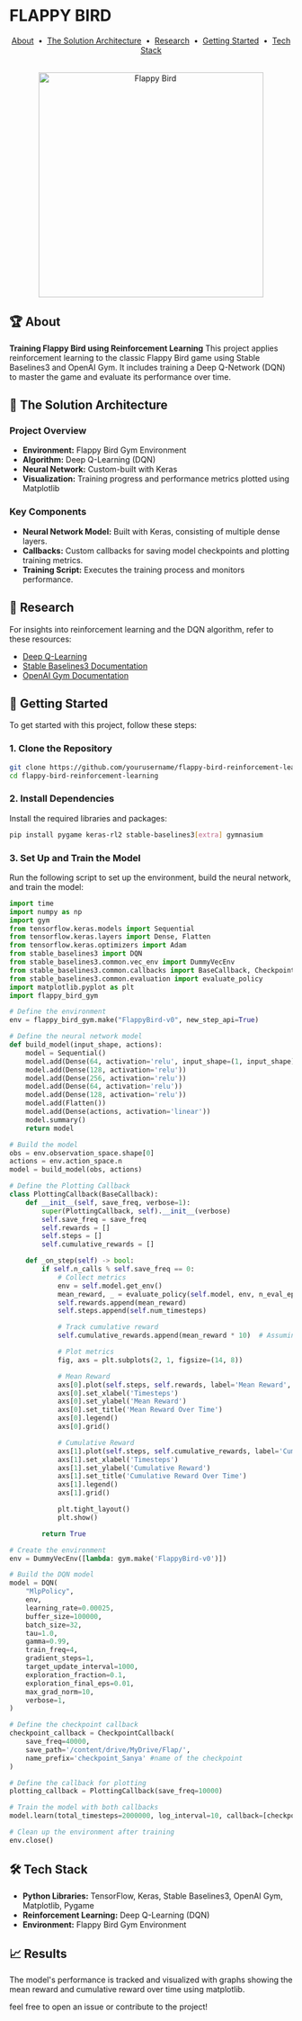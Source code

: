 
# FLAPPY BIRD

<p align="center">
  <a href="#about">About</a> &nbsp;&bull;&nbsp;
  <a href="#solution-architecture">The Solution Architecture</a> &nbsp;&bull;&nbsp;
  <a href="#research">Research</a> &nbsp;&bull;&nbsp;
  <a href="#getting-started">Getting Started</a> &nbsp;&bull;&nbsp;
  <a href="#tech-stack">Tech Stack</a>
</p>

<br>

<div align="center">
  <img src="https://example.com/flappy-bird-image.png" alt="Flappy Bird" width="400"/>
</div>

## 🏆 About

**Training Flappy Bird using Reinforcement Learning**
This project applies reinforcement learning to the classic Flappy Bird game using Stable Baselines3 and OpenAI Gym. It includes training a Deep Q-Network (DQN) to master the game and evaluate its performance over time. 

## 📂 The Solution Architecture

### Project Overview

- **Environment:** Flappy Bird Gym Environment
- **Algorithm:** Deep Q-Learning (DQN)
- **Neural Network:** Custom-built with Keras
- **Visualization:** Training progress and performance metrics plotted using Matplotlib

### Key Components

- **Neural Network Model:** Built with Keras, consisting of multiple dense layers.
- **Callbacks:** Custom callbacks for saving model checkpoints and plotting training metrics.
- **Training Script:** Executes the training process and monitors performance.

## 🔬 Research

For insights into reinforcement learning and the DQN algorithm, refer to these resources:

- [Deep Q-Learning](https://arxiv.org/abs/1312.5602)
- [Stable Baselines3 Documentation](https://stable-baselines3.readthedocs.io/)
- [OpenAI Gym Documentation](https://gym.openai.com/docs/)

## 🚀 Getting Started

To get started with this project, follow these steps:

### 1. Clone the Repository

```bash
git clone https://github.com/yourusername/flappy-bird-reinforcement-learning.git
cd flappy-bird-reinforcement-learning
```

### 2. Install Dependencies

Install the required libraries and packages:

```bash
pip install pygame keras-rl2 stable-baselines3[extra] gymnasium
```

### 3. Set Up and Train the Model

Run the following script to set up the environment, build the neural network, and train the model:

```python
import time
import numpy as np
import gym
from tensorflow.keras.models import Sequential
from tensorflow.keras.layers import Dense, Flatten
from tensorflow.keras.optimizers import Adam
from stable_baselines3 import DQN
from stable_baselines3.common.vec_env import DummyVecEnv
from stable_baselines3.common.callbacks import BaseCallback, CheckpointCallback
from stable_baselines3.common.evaluation import evaluate_policy
import matplotlib.pyplot as plt
import flappy_bird_gym

# Define the environment
env = flappy_bird_gym.make("FlappyBird-v0", new_step_api=True)

# Define the neural network model
def build_model(input_shape, actions):
    model = Sequential()
    model.add(Dense(64, activation='relu', input_shape=(1, input_shape)))
    model.add(Dense(128, activation='relu'))
    model.add(Dense(256, activation='relu'))
    model.add(Dense(64, activation='relu'))
    model.add(Dense(128, activation='relu'))
    model.add(Flatten())
    model.add(Dense(actions, activation='linear'))
    model.summary()
    return model

# Build the model
obs = env.observation_space.shape[0]
actions = env.action_space.n
model = build_model(obs, actions)

# Define the Plotting Callback
class PlottingCallback(BaseCallback):
    def __init__(self, save_freq, verbose=1):
        super(PlottingCallback, self).__init__(verbose)
        self.save_freq = save_freq
        self.rewards = []
        self.steps = []
        self.cumulative_rewards = []

    def _on_step(self) -> bool:
        if self.n_calls % self.save_freq == 0:
            # Collect metrics
            env = self.model.get_env()
            mean_reward, _ = evaluate_policy(self.model, env, n_eval_episodes=10, return_episode_rewards=False)
            self.rewards.append(mean_reward)
            self.steps.append(self.num_timesteps)

            # Track cumulative reward
            self.cumulative_rewards.append(mean_reward * 10)  # Assuming 10 episodes

            # Plot metrics
            fig, axs = plt.subplots(2, 1, figsize=(14, 8))

            # Mean Reward
            axs[0].plot(self.steps, self.rewards, label='Mean Reward', color='blue')
            axs[0].set_xlabel('Timesteps')
            axs[0].set_ylabel('Mean Reward')
            axs[0].set_title('Mean Reward Over Time')
            axs[0].legend()
            axs[0].grid()

            # Cumulative Reward
            axs[1].plot(self.steps, self.cumulative_rewards, label='Cumulative Reward', color='orange')
            axs[1].set_xlabel('Timesteps')
            axs[1].set_ylabel('Cumulative Reward')
            axs[1].set_title('Cumulative Reward Over Time')
            axs[1].legend()
            axs[1].grid()

            plt.tight_layout()
            plt.show()

        return True

# Create the environment
env = DummyVecEnv([lambda: gym.make('FlappyBird-v0')])

# Build the DQN model
model = DQN(
    "MlpPolicy",
    env,
    learning_rate=0.00025,
    buffer_size=100000,
    batch_size=32,
    tau=1.0,
    gamma=0.99,
    train_freq=4,
    gradient_steps=1,
    target_update_interval=1000,
    exploration_fraction=0.1,
    exploration_final_eps=0.01,
    max_grad_norm=10,
    verbose=1,
)

# Define the checkpoint callback
checkpoint_callback = CheckpointCallback(
    save_freq=40000,
    save_path='/content/drive/MyDrive/Flap/',
    name_prefix='checkpoint_Sanya' #name of the checkpoint
)

# Define the callback for plotting
plotting_callback = PlottingCallback(save_freq=10000)

# Train the model with both callbacks
model.learn(total_timesteps=2000000, log_interval=10, callback=[checkpoint_callback, plotting_callback])

# Clean up the environment after training
env.close()
```

## 🛠 Tech Stack

- **Python Libraries:** TensorFlow, Keras, Stable Baselines3, OpenAI Gym, Matplotlib, Pygame
- **Reinforcement Learning:** Deep Q-Learning (DQN)
- **Environment:** Flappy Bird Gym Environment

## 📈 Results

The model's performance is tracked and visualized with graphs showing the mean reward and cumulative reward over time using matplotlib.

feel free to open an issue or contribute to the project!

```

